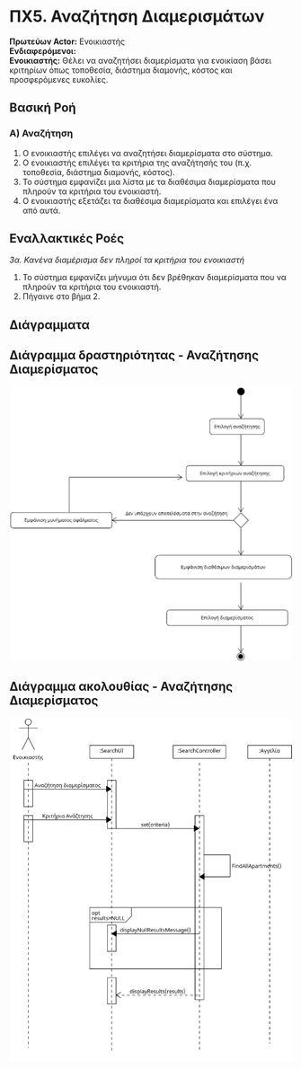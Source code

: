 # ΠΧ5. Αναζήτηση Διαμερισμάτων

**Πρωτεύων Actor:** Ενοικιαστής<br>
**Ενδιαφερόμενοι:**<br>
**Ενοικιαστής:** Θέλει να αναζητήσει διαμερίσματα για ενοικίαση βάσει κριτηρίων όπως τοποθεσία, διάστημα διαμονής, κόστος και προσφερόμενες ευκολίες.

## Βασική Ροή

### Α) Αναζήτηση
1. Ο ενοικιαστής επιλέγει να αναζητήσει διαμερίσματα στο σύστημα.
2. Ο ενοικιαστής επιλέγει τα κριτήρια της αναζήτησής του (π.χ. τοποθεσία, διάστημα διαμονής, κόστος).
3. Το σύστημα εμφανίζει μια λίστα με τα διαθέσιμα διαμερίσματα που πληρούν τα κριτήρια του ενοικιαστή.
4. Ο ενοικιαστής εξετάζει τα διαθέσιμα διαμερίσματα και επιλέγει ένα από αυτά.

## Εναλλακτικές Ροές
*3α. Κανένα διαμέρισμα δεν πληροί τα κριτήρια του ενοικιαστή*

1. Το σύστημα εμφανίζει μήνυμα ότι δεν βρέθηκαν διαμερίσματα που να πληρούν τα κριτήρια του ενοικιαστή.
2. Πήγαινε στο βήμα 2.


## Διάγραμματα

## Διάγραμμα δραστηριότητας - Αναζήτησης Διαμερίσματος

![Διάγραμμα δραστηριότητας - Αναζήτησης Διαμερίσματος](/docs/markdown/uml/requirements/uc5_act_tenant_room_search.png)

## Διάγραμμα ακολουθίας - Αναζήτησης Διαμερίσματος

![Διάγραμμα δραστηριότητας - Αναζήτησης Διαμερίσματος](/docs/markdown/uml/requirements/uc5_seq_tenant_room_search.png)